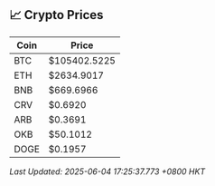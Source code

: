 ## 📈 Crypto Prices

| Coin | Price |
| ---- | ----- |
| BTC | $105402.5225 |
| ETH | $2634.9017 |
| BNB | $669.6966 |
| CRV | $0.6920 |
| ARB | $0.3691 |
| OKB | $50.1012 |
| DOGE | $0.1957 |

_Last Updated: 2025-06-04 17:25:37.773 +0800 HKT_